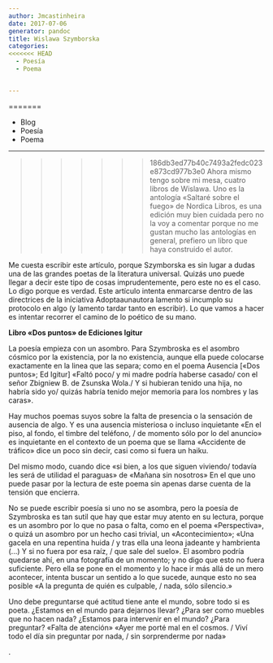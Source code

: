 ```yaml
---
author: Jmcastinheira
date: 2017-07-06
generator: pandoc
title: Wislawa Szymborska
categories:
<<<<<<< HEAD
  - Poesía
  - Poema


---
```




=======
  - Blog
  - Poesía
  - Poema
---

>>>>>>> 186db3ed77b40c7493a2fedc023e873cd977b3e0
Ahora mismo tengo sobre mi mesa, cuatro libros de Wislawa. Uno es la
antología «Saltaré sobre el fuego» de Nordica Libros, es una edición muy
bien cuidada pero no la voy a comentar porque no me gustan mucho las
antologías en general, prefiero un libro que haya construido el autor.

Me cuesta escribir este artículo, porque Szymborska es sin lugar a dudas
una de las grandes poetas de la literatura universal. Quizás uno puede
llegar a decir este tipo de cosas imprudentemente, pero este no es el
caso. Lo digo porque es verdad. Este artículo intenta enmarcarse dentro
de las directrices de la iniciativa Adoptaaunautora lamento si incumplo
su protocolo en algo (y lamento tardar tanto en escribir). Lo que vamos
a hacer es intentar recorrer el camino de lo poético de su mano.

**Libro «Dos puntos» de Ediciones Igitur**

La poesía empieza con un asombro. Para Szymbroska es el asombro cósmico
por la existencia, por la no existencia, aunque ella puede colocarse
exactamente en la linea que las separa; como en el poema Ausencia [«Dos
puntos»; Ed Igitur] «Faltó poco/ y mi madre podría haberse casado/ con
el señor Zbigniew B. de Zsunska Wola./ Y si hubieran tenido una hija, no
habría sido yo/ quizás habría tenido mejor memoria para los nombres y
las caras».

Hay muchos poemas suyos sobre la falta de presencia o la sensación de
ausencia de algo. Y es una ausencia misteriosa o incluso inquietante «En
el piso, al fondo, el timbre del teléfono, / de momento sólo por lo del
anuncio» es inquietante en el contexto de un poema que se llama
«Accidente de tráfico» dice un poco sin decir, casi como si fuera un
haiku.

Del mismo modo, cuando dice «si bien, a los que siguen viviendo/ todavía
les será de utilidad el paraguas» de «Mañana sin nosotros» En el que uno
puede pasar por la lectura de este poema sin apenas darse cuenta de la
tensión que encierra.

No se puede escribir poesía si uno no se asombra, pero la poesía de
Szymbroska es tan sutil que hay que estar muy atento en su lectura,
porque es un asombro por lo que no pasa o falta, como en el poema
«Perspectiva», o quizá un asombro por un hecho casi trivial, un
«Acontecimiento»; «Una gacela en una repentina huida / y tras ella una
leona jadeante y hambrienta (...) Y si no fuera por esa raíz, / que sale
del suelo». El asombro podría quedarse ahí, en una fotografía de un
momento; y no digo que esto no fuera suficiente. Pero ella se pone en el
momento y lo hace ir más allá de un mero acontecer, intenta buscar un
sentido a lo que sucede, aunque esto no sea posible «A la pregunta de
quién es culpable, / nada, sólo silencio.»

Uno debe preguntarse qué actitud tiene ante el mundo, sobre todo si es
poeta. ¿Estamos en el mundo para dejarnos llevar? ¿Para ser como muebles
que no hacen nada? ¿Estamos para intervenir en el mundo? ¿Para
preguntar? «Falta de atención» «Ayer me porté mal en el cosmos. / Viví
todo el día sin preguntar por nada, / sin sorprenderme por nada»

.
